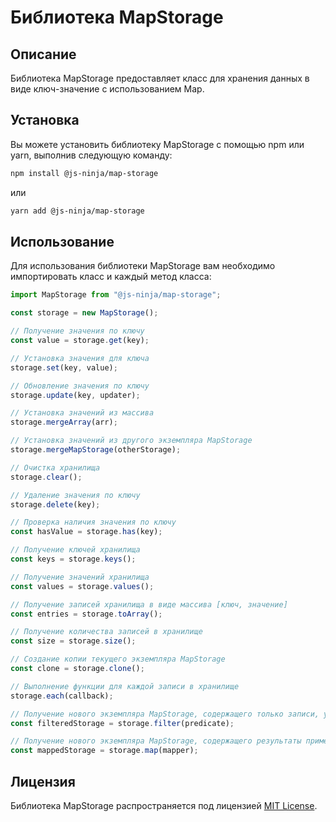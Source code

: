 # Библиотека MapStorage

## Описание

Библиотека MapStorage предоставляет класс для хранения данных в виде ключ-значение с использованием Map.

## Установка

Вы можете установить библиотеку MapStorage с помощью npm или yarn, выполнив следующую команду:

```bash
npm install @js-ninja/map-storage
```

или

```bash
yarn add @js-ninja/map-storage
```

## Использование

Для использования библиотеки MapStorage вам необходимо импортировать класс и каждый метод класса:

```javascript
import MapStorage from "@js-ninja/map-storage";

const storage = new MapStorage();

// Получение значения по ключу
const value = storage.get(key);

// Установка значения для ключа
storage.set(key, value);

// Обновление значения по ключу
storage.update(key, updater);

// Установка значений из массива
storage.mergeArray(arr);

// Установка значений из другого экземпляра MapStorage
storage.mergeMapStorage(otherStorage);

// Очистка хранилища
storage.clear();

// Удаление значения по ключу
storage.delete(key);

// Проверка наличия значения по ключу
const hasValue = storage.has(key);

// Получение ключей хранилища
const keys = storage.keys();

// Получение значений хранилища
const values = storage.values();

// Получение записей хранилища в виде массива [ключ, значение]
const entries = storage.toArray();

// Получение количества записей в хранилище
const size = storage.size();

// Создание копии текущего экземпляра MapStorage
const clone = storage.clone();

// Выполнение функции для каждой записи в хранилище
storage.each(callback);

// Получение нового экземпляра MapStorage, содержащего только записи, удовлетворяющие предикату
const filteredStorage = storage.filter(predicate);

// Получение нового экземпляра MapStorage, содержащего результаты применения функции маппера к каждой записи
const mappedStorage = storage.map(mapper);
```

## Лицензия

Библиотека MapStorage распространяется под лицензией [MIT License](/LICENSE).
